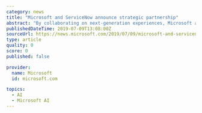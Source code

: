 ```yaml
---
category: news
title: "Microsoft and ServiceNow announce strategic partnership"
abstract: "By collaborating on next-generation experiences, Microsoft and ServiceNow will leverage technology to bring further cognitive services and intelligence to products across the Now Platform® with Microsoft 365 and Azure. ServiceNow Selects Microsoft Azure ..."
publishedDateTime: 2019-07-09T13:08:00Z
sourceUrl: https://news.microsoft.com/2019/07/09/microsoft-and-servicenow-announce-strategic-partnership/
type: article
quality: 0
score: 0
published: false

provider:
  name: Microsoft
  id: microsoft.com

topics:
  - AI
  - Microsoft AI
---
```

